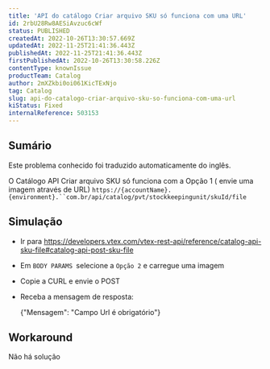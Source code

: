 ```yaml
---
title: 'API do catálogo Criar arquivo SKU só funciona com uma URL'
id: 2rbU28Rw8AESiAvzuc6cWf
status: PUBLISHED
createdAt: 2022-10-26T13:30:57.669Z
updatedAt: 2022-11-25T21:41:36.443Z
publishedAt: 2022-11-25T21:41:36.443Z
firstPublishedAt: 2022-10-26T13:30:58.226Z
contentType: knownIssue
productTeam: Catalog
author: 2mXZkbi0oi061KicTExNjo
tag: Catalog
slug: api-do-catalogo-criar-arquivo-sku-so-funciona-com-uma-url
kiStatus: Fixed
internalReference: 503153
---
```


## Sumário

<div class="alert alert-info">
  <p>Este problema conhecido foi traduzido automaticamente do inglês.</p>
</div>


O Catálogo API Criar arquivo SKU só funciona com a Opção 1 ( envie uma imagem através de URL)
`https://{accountName}.{environment}.``com.br/api/catalog/pvt/stockkeepingunit/skuId/file`



## Simulação



- Ir para https://developers.vtex.com/vtex-rest-api/reference/catalog-api-sku-file#catalog-api-post-sku-file
- Em `BODY PARAMS `selecione a `Opção 2` e carregue uma imagem
- Copie a CURL e envie o POST
- Receba a mensagem de resposta:

    {"Mensagem": "Campo Url é obrigatório"}


## Workaround


Não há solução

